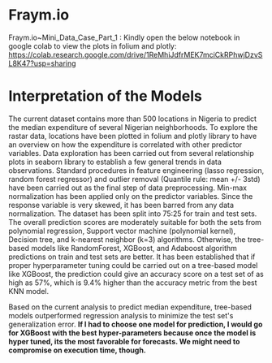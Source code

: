 # Fraym.io
Fraym.io~Mini_Data_Case_Part_1 :
Kindly open the below notebook in google colab to view the plots in folium and plotly:
https://colab.research.google.com/drive/1ReMhiJdfrMEK7mciCkRPhwjDzvSL8K47?usp=sharing


# Interpretation of the Models


The current dataset contains more than 500 locations in  Nigeria to predict the median expenditure of several Nigerian neighborhoods. To explore the rastar data, locations have been plotted in folium and plotly library to have an overview on how the expenditure is correlated with other predictor variables. Data exploration has been carried out from several relationship plots in seaborn library to establish a few general trends in data observations. Standard procedures in feature engineering (lasso regression, random forest regressor) and outlier removal (Quantile rule: mean +/- 3std) have been carried out as the final step of data preprocessing. Min-max normalization has been applied only on the predictor variables. Since the response variable is very skewed, it has been barred from any data normalization. The dataset has been split into 75:25 for train and test sets. The overall prediction scores are moderately suitable for both the sets from polynomial regression,  Support vector machine (polynomial kernel), Decision tree, and k-nearest neighbor (k=3) algorithms. Otherwise, the tree-based models like RandomForest, XGBoost, and Adaboost algorithm predictions on train and test sets are better. It has been established that if proper hyperparameter tuning could be carried out on a tree-based model like XGBoost, the prediction could give an accuracy score on a test set of as high as 57%, which is 9.4% higher than the accuracy metric from the best KNN model.  

Based on the current analysis to predict median expenditure, tree-based models outperformed regression analysis to minimize the test set's generalization error. **If I had to choose one model for prediction, I would go for XGBoost with the best hyper-parameters because once the model is hyper tuned, its the most favorable for forecasts. We might need to compromise on execution time, though.**




